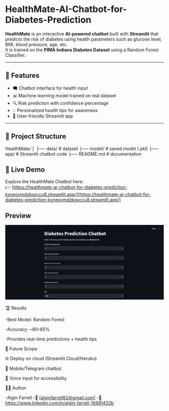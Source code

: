 # HealthMate-AI-Chatbot-for-Diabetes-Prediction

**HealthMate** is an interactive **AI-powered chatbot** built with **Streamlit** that predicts the risk of diabetes using health parameters such as glucose level, BMI, blood pressure, age, etc.  
It is trained on the **PIMA Indians Diabetes Dataset** using a Random Forest Classifier.

---

## 🚀 Features
- 🗨️ Chatbot interface for health input  
- 📊 Machine learning model trained on real dataset  
- 🔍 Risk prediction with confidence percentage  
- 💡 Personalized health tips for awareness  
- 🎈 User-friendly Streamlit app  

---

## 📂 Project Structure
HealthMate/
│
├── data/ # dataset
├── model/ # saved model (.pkl)
├── app/ # Streamlit chatbot code
├── README.md # documentation

## 🚀 Live Demo

Explore the HealthMate Chatbot here:  
👉 [https://healthmate-ai-chatbot-for-diabetes-prediction-kxneovmdzkoxccu8.streamlit.app/](https://healthmate-ai-chatbot-for-diabetes-prediction-kxneovmdzkoxccu8.streamlit.app/)


## Preview
![Preview](Screenshot%20(70).png)

🏆 Results

-Best Model: Random Forest

-Accuracy: ~80–85%

-Provides real-time predictions + health tips



📌 Future Scope

🌐 Deploy on cloud (Streamlit Cloud/Heroku)

📱 Mobile/Telegram chatbot

🎤 Voice input for accessibility

👨‍🎓 Author

-Algin Farrell
-📧 [alginfarrell82@gmail.com]
-🔗 https://www.linkedin.com/in/algin-farrell-16681432b
